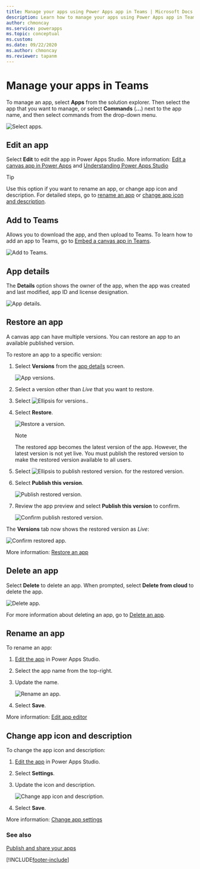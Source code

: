 ```yaml
---
title: Manage your apps using Power Apps app in Teams | Microsoft Docs
description: Learn how to manage your apps using Power Apps app in Teams.
author: chmoncay
ms.service: powerapps
ms.topic: conceptual
ms.custom: 
ms.date: 09/22/2020
ms.author: chmoncay
ms.reviewer: tapanm
---
```


# Manage your apps in Teams

To manage an app, select **Apps** from the solution explorer. Then select the app that you want to manage, or select **Commands** (**…**) next to the app name, and then select commands from the drop-down menu.

![Select apps.](media/manage-apps-1.png "Select apps")

## Edit an app

Select **Edit** to edit the app in Power Apps Studio. More information: [Edit a canvas app in Power Apps](../maker/canvas-apps/edit-app.md) and [Understanding Power Apps Studio](understand-power-apps-studio.md)

> [!TIP]
> Use this option if you want to rename an app, or change app icon and description. For detailed steps, go to [rename an app](#rename-an-app) or [change app icon and description](#change-app-icon-and-description).

## Add to Teams

Allows you to download the app, and then upload to Teams. To learn how to add an app to Teams, go to [Embed a canvas app in Teams](embed-teams-app.md).

![Add to Teams.](media/embed-app-teams.png "Add to Teams")

## App details

The **Details** option shows the owner of the app, when the app was created and last modified, app ID and license designation.

![App details.](media/app-details.png "App details")

## Restore an app

A canvas app can have multiple versions. You can restore an app to an available published version.

To restore an app to a specific version:

1. Select **Versions** from the [app details](#app-details) screen.

    ![App versions.](media/app-versions.png "App versions")

1. Select a version other than *Live* that you want to restore.

1. Select ![Ellipsis for versions.](media/ellipsis.png "Ellipsis for versions").

1. Select **Restore**.

    ![Restore a version.](media/restore-version.png "Restore a version")

    > [!NOTE]
    > The restored app becomes the latest version of the app. However, the latest version is not yet live. You must publish the restored version to make the restored version available to all users.

1. Select ![Ellipsis to publish restored version.](media/ellipsis.png "Ellipsis to publish restored version") for the restored version.

1. Select **Publish this version**.

    ![Publish restored version.](media/publish-restored-version.png "Publish restored version")

1. Review the app preview and select **Publish this version** to confirm.

    ![Confirm publish restored version.](media/confirm-publish-restored-version.png "Confirm publish restored version")

The **Versions** tab now shows the restored version as *Live*:

![Confirm restored app.](media/confirm-restored-app.png "Confirm restored app")

More information: [Restore an app](../maker/canvas-apps/restore-an-app.md)

## Delete an app

Select **Delete** to delete an app. When prompted, select **Delete from cloud** to delete the app.

![Delete app.](media/manage-app-2.png "Delete app")

For more information about deleting an app, go to [Delete an app](../maker/canvas-apps/delete-app.md).

## Rename an app

To rename an app:

1. [Edit the app](manage-your-apps.md#edit-an-app) in Power Apps Studio.
1. Select the app name from the top-right.
1. Update the name.

    ![Rename an app.](media/studio-app-name-editor.png "Rename an app")

1. Select **Save**.

More information: [Edit app editor](understand-power-apps-studio.md?branch=teams-preview#app-name-editor)

## Change app icon and description

To change the app icon and description:

1. [Edit the app](manage-your-apps.md#edit-an-app) in Power Apps Studio.
1. Select **Settings**.
1. Update the icon and description.

    ![Change app icon and description.](media/studio-general-settings.png "Change app icon and description")

1. Select **Save**.

More information: [Change app settings](understand-power-apps-studio.md?branch=teams-preview#settings)

### See also

[Publish and share your apps](publish-and-share-apps.md)


[!INCLUDE[footer-include](../includes/footer-banner.md)]